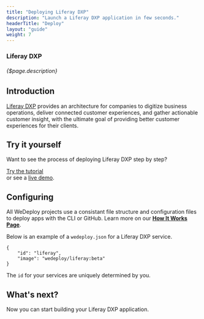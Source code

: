 ```yaml
---
title: "Deploying Liferay DXP"
description: "Launch a Liferay DXP application in few seconds."
headerTitle: "Deploy"
layout: "guide"
weight: 7
---
```


### Liferay DXP

###### {$page.description}

<article id="1">

## Introduction

[Liferay DXP](https://www.liferay.com/digital-experience-platform) provides an architecture for companies to digitize business operations, deliver connected customer experiences, and gather actionable customer insight, with the ultimate goal of providing better customer experiences for their clients.

</article>

<article id="2">

## Try it yourself

Want to see the process of deploying Liferay DXP step by step?

<div class="guide-btn-cta">
	<a class="btn btn-accent btn-sm" href="/tutorials/liferay-dxp" target="_blank" data-senna-off>
		<span class="icon-16-external"></span>Try the tutorial
	</a>
</div>

<div class="guide-aux-cta">
	or see a <a href="http://boilerplate-liferay.wedeploy.io" target="_blank" data-senna-off>live demo</a>.
</div>

</article>

<article id="3">

## Configuring

<aside>

All WeDeploy projects use a consistant file structure and configuration files to deploy apps with the CLI or GitHub. Learn more on our <strong><a href="/docs/deploy/how-it-works.html">How It Works Page</a></strong>.

</aside>

Below is an example of a `wedeploy.json` for a Liferay DXP service.

```application/json
{
	"id": "liferay",
	"image": "wedeploy/liferay:beta"
}
```

The `id` for your services are uniquely determined by you.

</article>

## What's next?

Now you can start building your Liferay DXP application.
